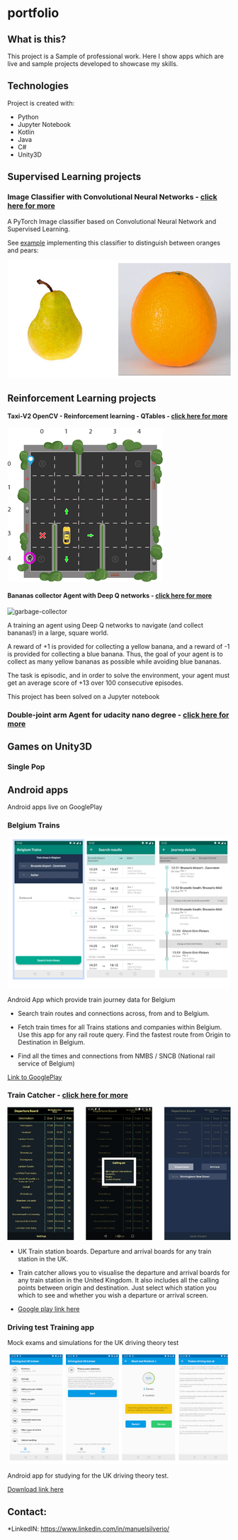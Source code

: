 # portfolio

## What is this?
This project is a Sample of professional work. Here I show apps which are live and sample projects developed to showcase my skills.

## Technologies
Project is created with:
* Python
* Jupyter Notebook
* Kotlin
* Java
* C#
* Unity3D

## Supervised Learning projects

### Image Classifier with Convolutional Neural Networks - [click here for more](https://github.com/manuelsilverio/ai-image-classifier)


A PyTorch Image classifier based on Convolutional Neural Network and Supervised Learning.

See [example](https://github.com/manuelsilverio/ai-image-classifier/blob/main/example/example.ipynb) implementing this classifier to distinguish between oranges and pears:

![test_orange_pear](https://github.com/manuelsilverio/ai-image-classifier/blob/main/image_for_readme.png)


## Reinforcement Learning projects

#### Taxi-V2 OpenCV - Reinforcement learning - QTables - [click here for more]()
![taxi_example](./samples_images/RL_TAXI.png)

#### Bananas collector Agent with Deep Q networks - [click here for more](https://github.com/manuelsilverio/udacity_project_navigation)
![garbage-collector](https://github.com/manuelsilverio/udacity_project_navigation/blob/main/images/banana-collector.gif)

A training an agent using Deep Q networks to navigate (and collect bananas!) in a large, square world.

A reward of +1 is provided for collecting a yellow banana, and a reward of -1 is provided for collecting a blue banana.  Thus, the goal of your agent is to collect as many yellow bananas as possible while avoiding blue bananas.  

The task is episodic, and in order to solve the environment, your agent must get an average score of +13 over 100 consecutive episodes.

This project has been solved on a Jupyter notebook 


### Double-joint arm Agent for udacity nano degree - [click here for more]()

## Games on Unity3D

### Single Pop


## Android apps
	
Android apps live on GooglePlay


### Belgium Trains

![Belgium_trains_image](https://github.com/manuelsilverio/belgium-trains/blob/main/screen_capture.PNG)

Android App which provide train journey data for Belgium


* Search train routes and connections across, from and to Belgium.

* Fetch train times for all Trains stations and companies within Belgium. Use this app for any rail route query. Find the fastest route from Origin to Destination in Belgium.

* Find all the times and connections from NMBS / SNCB (National rail service of Belgium)


[Link to GooglePlay](https://play.google.com/store/apps/details?id=com.transportai.belgiumtrains)


### Train Catcher - [click here for more](https://github.com/manuelsilverio/train-catcher)

![train_catcher_image](https://github.com/manuelsilverio/train-catcher/blob/main/screenshots/screenshot_01_.png)

* UK Train station boards. Departure and arrival boards for any train station in the UK.

* Train catcher allows you to visualise the departure and arrival boards for any train station in the United Kingdom. It also includes all the calling points between origin and destination. Just select which station you which to see and whether you wish a departure or arrival screen.

* [Google play link here](https://play.google.com/store/apps/details?id=com.uk.traincatcher)

### Driving test Training app

Mock exams and simulations for the UK driving theory test

![screenshots](https://github.com/manuelsilverio/uk-driving-theory-trainer/blob/main/screenshots.PNG)

Android app for studying for the UK driving theory test. 

[Download link here](https://play.google.com/store/apps/details?id=com.m.trainerdrivingtestuk)

## Contact:

*LinkedIN: https://www.linkedin.com/in/manuelsilverio/
